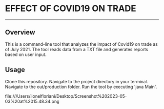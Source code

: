 # EFFECT OF COVID19 ON TRADE
---
## Overview
This is a command-line tool that analyzes the impact of Covid19 on trade as of July 2021. 
The tool reads data from a TXT file and generates reports based on user input.

## Usage
Clone this repository.
Navigate to the project directory in your terminal.
Navigate to the out/production folder.
Run the tool by executing 'java Main'.

file:///Users/lionelfloriani/Desktop/Screenshot%202023-05-03%20at%2015.48.34.png
